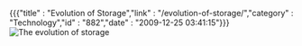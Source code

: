 {{{"title" : "Evolution of Storage","link" : "/evolution-of-storage/","category" : "Technology","id" : "882","date" : "2009-12-25 03:41:15"}}}
![The evolution of storage](/img/upload/storage.jpg)